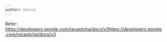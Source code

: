 ```yaml
---
author: #anzal 
---
```


Refer: https://developers.google.com/recaptcha/docs/v3https://developers.google.com/recaptcha/docs/v3